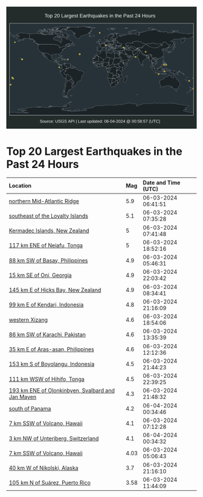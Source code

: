 ![Map](./map.png)

# Top 20 Largest Earthquakes in the Past 24 Hours

| Location | Mag | Date and Time (UTC) |
|:---|:---|:---|
| [northern Mid-Atlantic Ridge](https://earthquake.usgs.gov/earthquakes/eventpage/us7000mpxd) | 5.9 | 06-03-2024 06:41:51 |
| [southeast of the Loyalty Islands](https://earthquake.usgs.gov/earthquakes/eventpage/us7000mpy3) | 5.1 | 06-03-2024 07:35:28 |
| [Kermadec Islands, New Zealand](https://earthquake.usgs.gov/earthquakes/eventpage/us7000mpy9) | 5 | 06-03-2024 07:41:48 |
| [117 km ENE of Neiafu, Tonga](https://earthquake.usgs.gov/earthquakes/eventpage/us7000mq3s) | 5 | 06-03-2024 18:52:16 |
| [88 km SW of Basay, Philippines](https://earthquake.usgs.gov/earthquakes/eventpage/us7000mpwj) | 4.9 | 06-03-2024 05:46:31 |
| [15 km SE of Oni, Georgia](https://earthquake.usgs.gov/earthquakes/eventpage/us7000mq51) | 4.9 | 06-03-2024 22:03:42 |
| [145 km E of Hicks Bay, New Zealand](https://earthquake.usgs.gov/earthquakes/eventpage/us7000mpyv) | 4.9 | 06-03-2024 08:34:41 |
| [99 km E of Kendari, Indonesia](https://earthquake.usgs.gov/earthquakes/eventpage/us7000mq4s) | 4.8 | 06-03-2024 21:16:09 |
| [western Xizang](https://earthquake.usgs.gov/earthquakes/eventpage/us7000mq3u) | 4.6 | 06-03-2024 18:54:06 |
| [86 km SW of Karachi, Pakistan](https://earthquake.usgs.gov/earthquakes/eventpage/us7000mq0h) | 4.6 | 06-03-2024 13:35:39 |
| [35 km E of Aras-asan, Philippines](https://earthquake.usgs.gov/earthquakes/eventpage/us7000mq05) | 4.6 | 06-03-2024 12:12:36 |
| [153 km S of Boyolangu, Indonesia](https://earthquake.usgs.gov/earthquakes/eventpage/us7000mq50) | 4.5 | 06-03-2024 21:44:23 |
| [111 km WSW of Hihifo, Tonga](https://earthquake.usgs.gov/earthquakes/eventpage/us7000mq5c) | 4.5 | 06-03-2024 22:39:25 |
| [193 km ENE of Olonkinbyen, Svalbard and Jan Mayen](https://earthquake.usgs.gov/earthquakes/eventpage/us7000mq4z) | 4.3 | 06-03-2024 21:48:32 |
| [south of Panama](https://earthquake.usgs.gov/earthquakes/eventpage/us7000mq5y) | 4.2 | 06-04-2024 00:34:46 |
| [7 km SSW of Volcano, Hawaii](https://earthquake.usgs.gov/earthquakes/eventpage/hv74260121) | 4.1 | 06-03-2024 07:12:28 |
| [3 km NW of Unteriberg, Switzerland](https://earthquake.usgs.gov/earthquakes/eventpage/us7000mq5x) | 4.1 | 06-04-2024 00:34:32 |
| [7 km SSW of Volcano, Hawaii](https://earthquake.usgs.gov/earthquakes/eventpage/hv74259771) | 4.03 | 06-03-2024 05:06:43 |
| [40 km W of Nikolski, Alaska](https://earthquake.usgs.gov/earthquakes/eventpage/us7000mq4q) | 3.7 | 06-03-2024 21:16:10 |
| [105 km N of Suárez, Puerto Rico](https://earthquake.usgs.gov/earthquakes/eventpage/pr2024155001) | 3.58 | 06-03-2024 11:44:09 |
